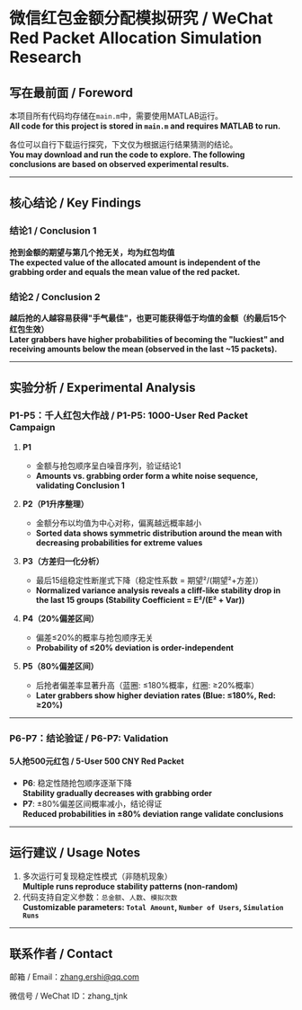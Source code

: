 # 微信红包金额分配模拟研究 / WeChat Red Packet Allocation Simulation Research

## 写在最前面 / Foreword
本项目所有代码均存储在`main.m`中，需要使用MATLAB运行。  
**All code for this project is stored in `main.m` and requires MATLAB to run.**

各位可以自行下载运行探究，下文仅为根据运行结果猜测的结论。  
**You may download and run the code to explore. The following conclusions are based on observed experimental results.**

---

## 核心结论 / Key Findings

### 结论1 / Conclusion 1  
**抢到金额的期望与第几个抢无关，均为红包均值**  
**The expected value of the allocated amount is independent of the grabbing order and equals the mean value of the red packet.**

### 结论2 / Conclusion 2  
**越后抢的人越容易获得"手气最佳"，也更可能获得低于均值的金额（约最后15个红包生效）**  
**Later grabbers have higher probabilities of becoming the "luckiest" and receiving amounts below the mean (observed in the last ~15 packets).**

---

## 实验分析 / Experimental Analysis

### P1-P5：千人红包大作战 / P1-P5: 1000-User Red Packet Campaign
1. **P1**  
   - 金额与抢包顺序呈白噪音序列，验证结论1  
   - **Amounts vs. grabbing order form a white noise sequence, validating Conclusion 1**

2. **P2（P1升序整理）**  
   - 金额分布以均值为中心对称，偏离越远概率越小  
   - **Sorted data shows symmetric distribution around the mean with decreasing probabilities for extreme values**

3. **P3（方差归一化分析）**  
   - 最后15组稳定性断崖式下降（稳定性系数 = 期望²/(期望²+方差)）  
   - **Normalized variance analysis reveals a cliff-like stability drop in the last 15 groups (Stability Coefficient = E²/(E² + Var))**

4. **P4（20%偏差区间）**  
   - 偏差≤20%的概率与抢包顺序无关  
   - **Probability of ≤20% deviation is order-independent**

5. **P5（80%偏差区间）**  
   - 后抢者偏差率显著升高（蓝圈: ≤180%概率，红圈: ≥20%概率）  
   - **Later grabbers show higher deviation rates (Blue: ≤180%, Red: ≥20%)**

---

### P6-P7：结论验证 / P6-P7: Validation
#### 5人抢500元红包 / 5-User 500 CNY Red Packet
- **P6**: 稳定性随抢包顺序逐渐下降  
  **Stability gradually decreases with grabbing order**
- **P7**: ±80%偏差区间概率减小，结论得证  
  **Reduced probabilities in ±80% deviation range validate conclusions**

---

## 运行建议 / Usage Notes
1. 多次运行可复现稳定性模式（非随机现象）  
   **Multiple runs reproduce stability patterns (non-random)**
2. 代码支持自定义参数：`总金额`、`人数`、`模拟次数`  
   **Customizable parameters: `Total Amount`, `Number of Users`, `Simulation Runs`**
   
---

## 联系作者 / Contact
邮箱 / Email：zhang.ershi@qq.com 

微信号 / WeChat ID：zhang_tjnk


